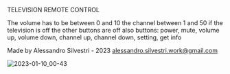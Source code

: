 TELEVISION REMOTE CONTROL

The volume has to be between 0 and 10
the channel between 1 and 50
if the television is off the other buttons are off also
buttons: power, mute, volume up, volume down, channel up, channel down, setting, get info

Made by Alessandro Silvestri - 2023
<alessandro.silvestri.work@gmail.com>

![2023-01-10_00-43](https://user-images.githubusercontent.com/103107872/211433292-127f9c57-f0e3-4a75-992f-6982e891593c.png)

